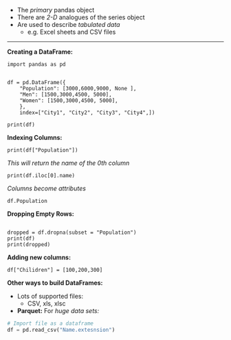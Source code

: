 - The *primary* pandas object
- There are *2-D* analogues of the series object
- Are used to describe *tabulated data*
	- e.g. Excel sheets and CSV files
___
**Creating a DataFrame:**
```run-python
import pandas as pd


df = pd.DataFrame({
	"Population": [3000,6000,9000, None ],
	"Men": [1500,3000,4500, 5000],
	"Women": [1500,3000,4500, 5000],
	},
	index=["City1", "City2", "City3", "City4",])

print(df)
```
**Indexing Columns:**
```run-python
print(df["Population"])
```

*This will return the name of the 0th column*
```run-python
print(df.iloc[0].name)
```

*Columns become attributes*
```run-python
df.Population
```

**Dropping Empty Rows:**
```run-python

dropped = df.dropna(subset = "Population")
print(df)
print(dropped)
```

**Adding new columns:**
```run-python
df["Chilidren"] = [100,200,300]
```

**Other ways to build DataFrames:**

- Lots of supported files:
	- CSV, xls, xlsc
- **Parquet:** For *huge data sets:* 
```python
# Import file as a dataframe
df = pd.read_csv("Name.extesnsion")
```
